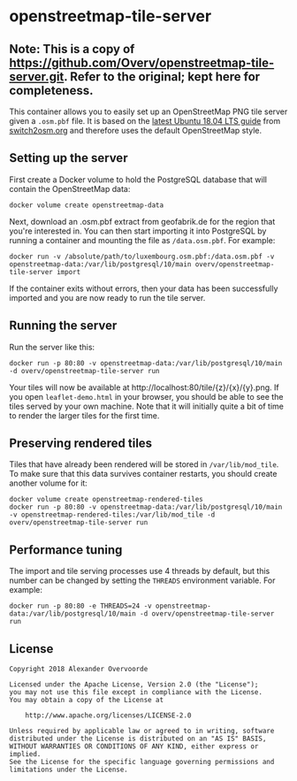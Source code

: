 # openstreetmap-tile-server

## Note: This is a copy of https://github.com/Overv/openstreetmap-tile-server.git. Refer to the original; kept here for completeness.

This container allows you to easily set up an OpenStreetMap PNG tile server given a `.osm.pbf` file. It is based on the [latest Ubuntu 18.04 LTS guide](https://switch2osm.org/manually-building-a-tile-server-18-04-lts/) from [switch2osm.org](https://switch2osm.org/) and therefore uses the default OpenStreetMap style.

## Setting up the server

First create a Docker volume to hold the PostgreSQL database that will contain the OpenStreetMap data:

    docker volume create openstreetmap-data

Next, download an .osm.pbf extract from geofabrik.de for the region that you're interested in. You can then start importing it into PostgreSQL by running a container and mounting the file as `/data.osm.pbf`. For example:

    docker run -v /absolute/path/to/luxembourg.osm.pbf:/data.osm.pbf -v openstreetmap-data:/var/lib/postgresql/10/main overv/openstreetmap-tile-server import

If the container exits without errors, then your data has been successfully imported and you are now ready to run the tile server.

## Running the server

Run the server like this:

    docker run -p 80:80 -v openstreetmap-data:/var/lib/postgresql/10/main -d overv/openstreetmap-tile-server run

Your tiles will now be available at http://localhost:80/tile/{z}/{x}/{y}.png. If you open `leaflet-demo.html` in your browser, you should be able to see the tiles served by your own machine. Note that it will initially quite a bit of time to render the larger tiles for the first time.

## Preserving rendered tiles

Tiles that have already been rendered will be stored in `/var/lib/mod_tile`. To make sure that this data survives container restarts, you should create another volume for it:

    docker volume create openstreetmap-rendered-tiles
    docker run -p 80:80 -v openstreetmap-data:/var/lib/postgresql/10/main -v openstreetmap-rendered-tiles:/var/lib/mod_tile -d overv/openstreetmap-tile-server run

## Performance tuning

The import and tile serving processes use 4 threads by default, but this number can be changed by setting the `THREADS` environment variable. For example:

    docker run -p 80:80 -e THREADS=24 -v openstreetmap-data:/var/lib/postgresql/10/main -d overv/openstreetmap-tile-server run

## License

```
Copyright 2018 Alexander Overvoorde

Licensed under the Apache License, Version 2.0 (the "License");
you may not use this file except in compliance with the License.
You may obtain a copy of the License at

    http://www.apache.org/licenses/LICENSE-2.0

Unless required by applicable law or agreed to in writing, software
distributed under the License is distributed on an "AS IS" BASIS,
WITHOUT WARRANTIES OR CONDITIONS OF ANY KIND, either express or implied.
See the License for the specific language governing permissions and
limitations under the License.
```
